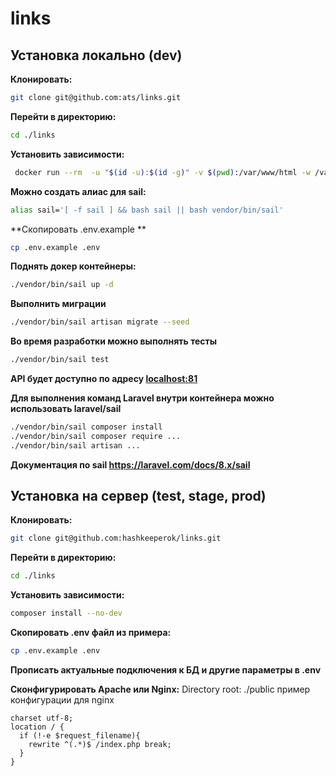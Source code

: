 # links

## Установка локально (dev)

**Клонировать:**
```bash
git clone git@github.com:ats/links.git
```

**Перейти в директорию:**
```bash
cd ./links
```

**Установить зависимости:**
```bash
 docker run --rm  -u "$(id -u):$(id -g)" -v $(pwd):/var/www/html -w /var/www/html laravelsail/php81-composer:latest composer install --no-cache
```

**Можно создать алиас для sail:**
```bash
alias sail='[ -f sail ] && bash sail || bash vendor/bin/sail'
```

**Скопировать .env.example **
```bash
cp .env.example .env
```

**Поднять докер контейнеры:**
```bash
./vendor/bin/sail up -d
```

**Выполнить миграции**
```bash
./vendor/bin/sail artisan migrate --seed
```

**Во время разработки можно выполнять тесты**
```bash
./vendor/bin/sail test
```

**API будет доступно по адресу [localhost:81](http://localhost:81)**

**Для выполнения команд Laravel внутри контейнера можно использовать laravel/sail**
```bash
./vendor/bin/sail composer install
./vendor/bin/sail composer require ...
./vendor/bin/sail artisan ...
```
**Документация по sail https://laravel.com/docs/8.x/sail**

## Установка на сервер (test, stage, prod)

**Клонировать:**
```bash
git clone git@github.com:hashkeeperok/links.git
```

**Перейти в директорию:**
```bash
cd ./links
```

**Установить зависимости:**
```bash
composer install --no-dev
```

**Скопировать .env файл из примера:**
```bash
cp .env.example .env
```

**Прописать актуальные подключения к БД и другие параметры в .env**

**Сконфигурировать Apache или Nginx:**
Directory root: ./public
пример конфигурации для nginx
```
charset utf-8;
location / {
  if (!-e $request_filename){
    rewrite ^(.*)$ /index.php break;
  }
}
```
